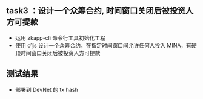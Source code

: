 ## task3 ：设计一个众筹合约, 时间窗口关闭后被投资人方可提款
* 运用 zkapp-cli 命令行工具初始化工程
* 使用 o1js 设计一个众筹合约，在指定时间窗口间允许任何人投入 MINA，有硬顶时间窗口关闭后被投资人方可提款

## 测试结果
* 部署到 DevNet 的 tx hash